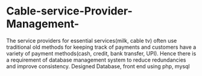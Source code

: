 # Cable-service-Provider-Management-
The service providers for essential services(milk, cable tv) often use traditional old methods for keeping track of payments and customers have a variety of payment methods(cash, credit, bank transfer, UPI). Hence there is a requirement of database management system to reduce redundancies and improve consistency. Designed Database, front end using php, mysql
